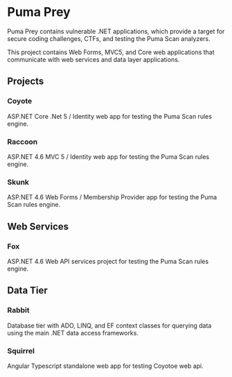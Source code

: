 # Puma Prey
Puma Prey contains vulnerable .NET applications, which provide a target for secure coding challenges, CTFs, and testing the Puma Scan analyzers.

This project contains Web Forms, MVC5, and Core web applications that communicate with web services and data layer applications.

## Projects

### Coyote
ASP.NET Core .Net 5 / Identity web app for testing the Puma Scan rules engine.

### Raccoon
ASP.NET 4.6 MVC 5 / Identity web app for testing the Puma Scan rules engine.

### Skunk
ASP.NET 4.6 Web Forms / Membership Provider app for testing the Puma Scan rules engine.

## Web Services

### Fox 
ASP.NET 4.6 Web API services project for testing the Puma Scan rules engine.

## Data Tier

### Rabbit
Database tier with ADO, LINQ, and EF context classes for querying data using the main .NET data access frameworks.

### Squirrel
Angular Typescript standalone web app for testing Coyotoe web api.